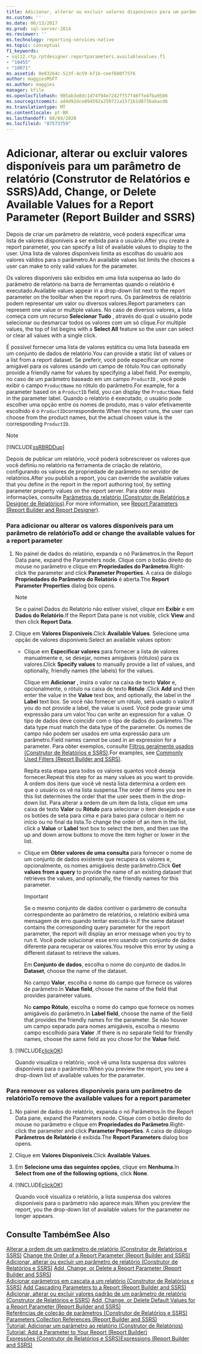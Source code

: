 ```yaml
---
title: Adicionar, alterar ou excluir valores disponíveis para um parâmetro de relatório (Construtor de Relatórios e SSRS) | Microsoft Docs
ms.custom: ''
ms.date: 06/13/2017
ms.prod: sql-server-2014
ms.reviewer: ''
ms.technology: reporting-services-native
ms.topic: conceptual
f1_keywords:
- sql12.rtp.rptdesigner.reportparameters.availablevalues.f1
- "10455"
- "10071"
ms.assetid: 0e03264c-523f-4c59-b71b-ceef600f75f6
author: maggiesMSFT
ms.author: maggies
manager: kfile
ms.openlocfilehash: 985ab3e8dc1d74f94e7242ff57f46ffe4fba9586
ms.sourcegitcommit: ad4d92dce894592a259721a1571b1d8736abacdb
ms.translationtype: MT
ms.contentlocale: pt-BR
ms.lasthandoff: 08/04/2020
ms.locfileid: "87573759"
---
```

# <a name="add-change-or-delete-available-values-for-a-report-parameter-report-builder-and-ssrs"></a><span data-ttu-id="bc390-102">Adicionar, alterar ou excluir valores disponíveis para um parâmetro de relatório (Construtor de Relatórios e SSRS)</span><span class="sxs-lookup"><span data-stu-id="bc390-102">Add, Change, or Delete Available Values for a Report Parameter (Report Builder and SSRS)</span></span>
  <span data-ttu-id="bc390-103">Depois de criar um parâmetro de relatório, você poderá especificar uma lista de valores disponíveis a ser exibida para o usuário.</span><span class="sxs-lookup"><span data-stu-id="bc390-103">After you create a report parameter, you can specify a list of available values to display to the user.</span></span> <span data-ttu-id="bc390-104">Uma lista de valores disponíveis limita as escolhas do usuário aos valores válidos para o parâmetro.</span><span class="sxs-lookup"><span data-stu-id="bc390-104">An available values list limits the choices a user can make to only valid values for the parameter.</span></span>  
  
 <span data-ttu-id="bc390-105">Os valores disponíveis são exibidos em uma lista suspensa ao lado do parâmetro de relatório na barra de ferramentas quando o relatório é executado.</span><span class="sxs-lookup"><span data-stu-id="bc390-105">Available values appear in a drop-down list next to the report parameter on the toolbar when the report runs.</span></span> <span data-ttu-id="bc390-106">Os parâmetros de relatório podem representar um valor ou diversos valores.</span><span class="sxs-lookup"><span data-stu-id="bc390-106">Report parameters can represent one value or multiple values.</span></span> <span data-ttu-id="bc390-107">No caso de diversos valores, a lista começa com um recurso **Selecionar Tudo** , através do qual o usuário pode selecionar ou desmarcar todos os valores com um só clique.</span><span class="sxs-lookup"><span data-stu-id="bc390-107">For multiple values, the top of list begins with a **Select All** feature so the user can select or clear all values with a single click.</span></span>  
  
 <span data-ttu-id="bc390-108">É possível fornecer uma lista de valores estática ou uma lista baseada em um conjunto de dados de relatório.</span><span class="sxs-lookup"><span data-stu-id="bc390-108">You can provide a static list of values or a list from a report dataset.</span></span> <span data-ttu-id="bc390-109">Se preferir, você pode especificar um nome amigável para os valores usando um campo de rótulo.</span><span class="sxs-lookup"><span data-stu-id="bc390-109">You can optionally provide a friendly name for values by specifying a label field.</span></span> <span data-ttu-id="bc390-110">Por exemplo, no caso de um parâmetro baseado em um campo `ProductID` , você pode exibir o campo `ProductName` no rótulo do parâmetro.</span><span class="sxs-lookup"><span data-stu-id="bc390-110">For example, for a parameter based on a `ProductID` field, you can display the `ProductName` field in the parameter label.</span></span> <span data-ttu-id="bc390-111">Quando o relatório é executado, o usuário pode escolher uma opção entre os nomes de produto, mas o valor efetivamente escolhido é o `ProductID`correspondente.</span><span class="sxs-lookup"><span data-stu-id="bc390-111">When the report runs, the user can choose from the product names, but the actual chosen value is the corresponding `ProductID`.</span></span>  
  
> [!NOTE]  
>  [!INCLUDE[ssRBRDDup](../../includes/ssrbrddup-md.md)]  
  
 <span data-ttu-id="bc390-112">Depois de publicar um relatório, você poderá sobrescrever os valores que você definiu no relatório na ferramenta de criação de relatório, configurando os valores de propriedade de parâmetro no servidor de relatórios.</span><span class="sxs-lookup"><span data-stu-id="bc390-112">After you publish a report, you can override the available values that you define in the report in the report authoring tool, by setting parameter property values on the report server.</span></span> <span data-ttu-id="bc390-113">Para obter mais informações, consulte [Parâmetros de relatório &#40;Construtor de Relatórios e Designer de Relatórios&#41;](report-parameters-report-builder-and-report-designer.md).</span><span class="sxs-lookup"><span data-stu-id="bc390-113">For more information, see [Report Parameters &#40;Report Builder and Report Designer&#41;](report-parameters-report-builder-and-report-designer.md).</span></span>  
  
### <a name="to-add-or-change-the-available-values-for-a-report-parameter"></a><span data-ttu-id="bc390-114">Para adicionar ou alterar os valores disponíveis para um parâmetro de relatório</span><span class="sxs-lookup"><span data-stu-id="bc390-114">To add or change the available values for a report parameter</span></span>  
  
1.  <span data-ttu-id="bc390-115">No painel de dados do relatório, expanda o nó Parâmetros.</span><span class="sxs-lookup"><span data-stu-id="bc390-115">In the Report Data pane, expand the Parameters node.</span></span> <span data-ttu-id="bc390-116">Clique com o botão direito do mouse no parâmetro e clique em **Propriedades do Parâmetro**.</span><span class="sxs-lookup"><span data-stu-id="bc390-116">Right-click the parameter and click **Parameter Properties**.</span></span> <span data-ttu-id="bc390-117">A caixa de diálogo **Propriedades do Parâmetro do Relatório** é aberta.</span><span class="sxs-lookup"><span data-stu-id="bc390-117">The **Report Parameter Properties** dialog box opens.</span></span>  
  
    > [!NOTE]  
    >  <span data-ttu-id="bc390-118">Se o painel Dados do Relatório não estiver visível, clique em **Exibir** e em **Dados do Relatório**.</span><span class="sxs-lookup"><span data-stu-id="bc390-118">If the Report Data pane is not visible, click **View** and then click **Report Data**.</span></span>  
  
2.  <span data-ttu-id="bc390-119">Clique em **Valores Disponíveis**.</span><span class="sxs-lookup"><span data-stu-id="bc390-119">Click **Available Values**.</span></span> <span data-ttu-id="bc390-120">Selecione uma opção de valores disponíveis:</span><span class="sxs-lookup"><span data-stu-id="bc390-120">Select an available values option:</span></span>  
  
    -   <span data-ttu-id="bc390-121">Clique em **Especificar valores** para fornecer a lista de valores manualmente e, se desejar, nomes amigáveis (rótulos) para os valores.</span><span class="sxs-lookup"><span data-stu-id="bc390-121">Click **Specify values** to manually provide a list of values, and optionally, friendly names (the labels) for the values.</span></span>  
  
         <span data-ttu-id="bc390-122">Clique em **Adicionar** , insira o valor na caixa de texto **Valor** e, opcionalmente, o rótulo na caixa de texto **Rótulo** .</span><span class="sxs-lookup"><span data-stu-id="bc390-122">Click **Add** and then enter the value in the **Value** text box, and optionally, the label in the **Label** text box.</span></span> <span data-ttu-id="bc390-123">Se você não fornecer um rótulo, será usado o valor.</span><span class="sxs-lookup"><span data-stu-id="bc390-123">If you do not provide a label, the value is used.</span></span> <span data-ttu-id="bc390-124">Você pode gravar uma expressão para um valor.</span><span class="sxs-lookup"><span data-stu-id="bc390-124">You can write an expression for a value.</span></span> <span data-ttu-id="bc390-125">O tipo de dados deve coincidir com o tipo de dados do parâmetro.</span><span class="sxs-lookup"><span data-stu-id="bc390-125">The data type must match the data type of the parameter.</span></span> <span data-ttu-id="bc390-126">Os nomes de campo não podem ser usados em uma expressão para um parâmetro.</span><span class="sxs-lookup"><span data-stu-id="bc390-126">Field names cannot be used in an expression for a parameter.</span></span> <span data-ttu-id="bc390-127">Para obter exemplos, consulte [Filtros geralmente usados &#40;Construtor de Relatórios e SSRS&#41;](commonly-used-filters-report-builder-and-ssrs.md).</span><span class="sxs-lookup"><span data-stu-id="bc390-127">For examples, see [Commonly Used Filters &#40;Report Builder and SSRS&#41;](commonly-used-filters-report-builder-and-ssrs.md).</span></span>  
  
         <span data-ttu-id="bc390-128">Repita esta etapa para todos os valores quantos você deseja fornecer.</span><span class="sxs-lookup"><span data-stu-id="bc390-128">Repeat this step for as many values as you want to provide.</span></span> <span data-ttu-id="bc390-129">A ordem dos itens que você vê nesta lista determina a ordem em que o usuário os vê na lista suspensa.</span><span class="sxs-lookup"><span data-stu-id="bc390-129">The order of items you see in this list determines the order that the user sees them in the drop-down list.</span></span> <span data-ttu-id="bc390-130">Para alterar a ordem de um item da lista, clique em uma caixa de texto **Valor** ou **Rótulo** para selecionar o item desejado e use os botões de seta para cima e para baixo para colocar o item no início ou no final da lista.</span><span class="sxs-lookup"><span data-stu-id="bc390-130">To change the order of an item in the list, click a **Value** or **Label** text box to select the item, and then use the up and down arrow buttons to move the item higher or lower in the list.</span></span>  
  
    -   <span data-ttu-id="bc390-131">Clique em **Obter valores de uma consulta** para fornecer o nome de um conjunto de dados existente que recupera os valores e, opcionalmente, os nomes amigáveis deste parâmetro.</span><span class="sxs-lookup"><span data-stu-id="bc390-131">Click **Get values from a query** to provide the name of an existing dataset that retrieves the values, and optionally, the friendly names for this parameter.</span></span>  
  
        > [!IMPORTANT]  
        >  <span data-ttu-id="bc390-132">Se o mesmo conjunto de dados contiver o parâmetro de consulta correspondente ao parâmetro de relatórios, o relatório exibirá uma mensagem de erro quando tentar executá-lo.</span><span class="sxs-lookup"><span data-stu-id="bc390-132">If the same dataset contains the corresponding query parameter for the report parameter, the report will display an error message when you try to run it.</span></span> <span data-ttu-id="bc390-133">Você pode solucionar esse erro usando um conjunto de dados diferente para recuperar os valores.</span><span class="sxs-lookup"><span data-stu-id="bc390-133">You resolve this error by using a different dataset to retrieve the values.</span></span>  
  
         <span data-ttu-id="bc390-134">Em **Conjunto de dados**, escolha o nome do conjunto de dados.</span><span class="sxs-lookup"><span data-stu-id="bc390-134">In **Dataset**, choose the name of the dataset.</span></span>  
  
         <span data-ttu-id="bc390-135">No campo **Valor**, escolha o nome do campo que fornece os valores de parâmetro.</span><span class="sxs-lookup"><span data-stu-id="bc390-135">In **Value field**, choose the name of the field that provides parameter values.</span></span>  
  
         <span data-ttu-id="bc390-136">No **campo Rótulo**, escolha o nome do campo que fornece os nomes amigáveis do parâmetro.</span><span class="sxs-lookup"><span data-stu-id="bc390-136">In **Label field**, choose the name of the field that provides the friendly names for the parameter.</span></span> <span data-ttu-id="bc390-137">Se não houver um campo separado para nomes amigáveis, escolha o mesmo campo escolhido para **Valor** .</span><span class="sxs-lookup"><span data-stu-id="bc390-137">If there is no separate field for friendly names, choose the same field as you chose for the **Value** field.</span></span>  
  
3.  [!INCLUDE[clickOK](../../includes/clickok-md.md)]  
  
     <span data-ttu-id="bc390-138">Quando visualiza o relatório, você vê uma lista suspensa dos valores disponíveis para o parâmetro.</span><span class="sxs-lookup"><span data-stu-id="bc390-138">When you preview the report, you see a drop-down list of available values for the parameter.</span></span>  
  
### <a name="to-remove-the-available-values-for-a-report-parameter"></a><span data-ttu-id="bc390-139">Para remover os valores disponíveis para um parâmetro de relatório</span><span class="sxs-lookup"><span data-stu-id="bc390-139">To remove the available values for a report parameter</span></span>  
  
1.  <span data-ttu-id="bc390-140">No painel de dados do relatório, expanda o nó Parâmetros.</span><span class="sxs-lookup"><span data-stu-id="bc390-140">In the Report Data pane, expand the Parameters node.</span></span> <span data-ttu-id="bc390-141">Clique com o botão direito do mouse no parâmetro e clique em **Propriedades do Parâmetro**.</span><span class="sxs-lookup"><span data-stu-id="bc390-141">Right-click the parameter and click **Parameter Properties**.</span></span> <span data-ttu-id="bc390-142">A caixa de diálogo **Parâmetros de Relatório** é exibida.</span><span class="sxs-lookup"><span data-stu-id="bc390-142">The **Report Parameters** dialog box opens.</span></span>  
  
2.  <span data-ttu-id="bc390-143">Clique em **Valores Disponíveis**.</span><span class="sxs-lookup"><span data-stu-id="bc390-143">Click **Available Values**.</span></span>  
  
3.  <span data-ttu-id="bc390-144">Em **Selecione uma das seguintes opções**, clique em **Nenhuma**.</span><span class="sxs-lookup"><span data-stu-id="bc390-144">In **Select from one of the following options**, click **None**.</span></span>  
  
4.  [!INCLUDE[clickOK](../../includes/clickok-md.md)]  
  
     <span data-ttu-id="bc390-145">Quando você visualiza o relatório, a lista suspensa dos valores disponíveis para o parâmetro não aparece mais.</span><span class="sxs-lookup"><span data-stu-id="bc390-145">When you preview the report, you the drop-down list of available values for the parameter no longer appears.</span></span>  
  
## <a name="see-also"></a><span data-ttu-id="bc390-146">Consulte Também</span><span class="sxs-lookup"><span data-stu-id="bc390-146">See Also</span></span>  
 <span data-ttu-id="bc390-147">[Alterar a ordem de um parâmetro de relatório &#40;Construtor de Relatórios e SSRS&#41;](change-the-order-of-a-report-parameter-report-builder-and-ssrs.md) </span><span class="sxs-lookup"><span data-stu-id="bc390-147">[Change the Order of a Report Parameter &#40;Report Builder and SSRS&#41;](change-the-order-of-a-report-parameter-report-builder-and-ssrs.md) </span></span>  
 <span data-ttu-id="bc390-148">[Adicionar, alterar ou excluir um parâmetro de relatório &#40;Construtor de Relatórios e SSRS&#41;](add-change-or-delete-a-report-parameter-report-builder-and-ssrs.md) </span><span class="sxs-lookup"><span data-stu-id="bc390-148">[Add, Change, or Delete a Report Parameter &#40;Report Builder and SSRS&#41;](add-change-or-delete-a-report-parameter-report-builder-and-ssrs.md) </span></span>  
 <span data-ttu-id="bc390-149">[Adicionar parâmetros em cascata a um relatório &#40;Construtor de Relatórios e SSRS&#41;](add-cascading-parameters-to-a-report-report-builder-and-ssrs.md) </span><span class="sxs-lookup"><span data-stu-id="bc390-149">[Add Cascading Parameters to a Report &#40;Report Builder and SSRS&#41;](add-cascading-parameters-to-a-report-report-builder-and-ssrs.md) </span></span>  
 <span data-ttu-id="bc390-150">[Adicionar, alterar ou excluir valores padrão de um parâmetro de relatório &#40;Construtor de Relatórios e SSRS&#41;](add-change-or-delete-default-values-for-a-report-parameter.md) </span><span class="sxs-lookup"><span data-stu-id="bc390-150">[Add, Change, or Delete Default Values for a Report Parameter &#40;Report Builder and SSRS&#41;](add-change-or-delete-default-values-for-a-report-parameter.md) </span></span>  
 <span data-ttu-id="bc390-151">[Referências de coleção de parâmetros &#40;Construtor de Relatórios e SSRS&#41;](built-in-collections-parameters-collection-references-report-builder.md) </span><span class="sxs-lookup"><span data-stu-id="bc390-151">[Parameters Collection References &#40;Report Builder and SSRS&#41;](built-in-collections-parameters-collection-references-report-builder.md) </span></span>  
 <span data-ttu-id="bc390-152">[Tutorial: Adicionar um parâmetro ao relatório &#40;Construtor de Relatórios&#41;](../tutorial-add-a-parameter-to-your-report-report-builder.md) </span><span class="sxs-lookup"><span data-stu-id="bc390-152">[Tutorial: Add a Parameter to Your Report &#40;Report Builder&#41;](../tutorial-add-a-parameter-to-your-report-report-builder.md) </span></span>  
 [<span data-ttu-id="bc390-153">Expressões &#40;Construtor de Relatórios e SSRS&#41;</span><span class="sxs-lookup"><span data-stu-id="bc390-153">Expressions &#40;Report Builder and SSRS&#41;</span></span>](expressions-report-builder-and-ssrs.md)  
  
  
